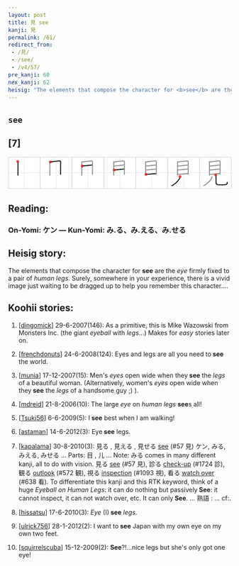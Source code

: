 ```yaml
---
layout: post
title: 見 see
kanji: 見
permalink: /61/
redirect_from:
 - /見/
 - /see/
 - /v4/57/
pre_kanji: 60
nex_kanji: 62
heisig: "The elements that compose the character for <b>see</b> are the <i>eye</i> firmly fixed to a pair of <i>human legs</i>. Surely, somewhere in your experience, there is a vivid image just waiting to be dragged up to help you remember this character...."
---
```


## `see`

## [7]

<div class="stroke"><img src="../images/E8A68B.png" /></div>

## Reading:

### On-Yomi: ケン &mdash; Kun-Yomi: み.る、み.える、み.せる

## Heisig story:

The elements that compose the character for <b>see</b> are the <i>eye</i> firmly fixed to a pair of <i>human legs</i>. Surely, somewhere in your experience, there is a vivid image just waiting to be dragged up to help you remember this character....

## Koohii stories:

1) [<a href="http://kanji.koohii.com/profile/dingomick">dingomick</a>] 29-6-2007(146): As a primitive, this is Mike Wazowski from Monsters Inc. (the giant <em>eyeball</em> with <em>legs</em>...) Makes for <em>easy</em> stories later on.

2) [<a href="http://kanji.koohii.com/profile/frenchdonuts">frenchdonuts</a>] 24-6-2008(124): Eyes and legs are all you need to<strong> see</strong> the world.

3) [<a href="http://kanji.koohii.com/profile/munia">munia</a>] 17-12-2007(15): Men&#039;s <em>eyes</em> open wide when they<strong> see</strong> the <em>legs</em> of a beautiful woman. (Alternatively, women&#039;s <em>eyes</em> open wide when they<strong> see</strong> the <em>legs</em> of a handsome guy ;) ).

4) [<a href="http://kanji.koohii.com/profile/mdreid">mdreid</a>] 21-8-2006(10): The large <em>eye</em> on <em>human legs</em> <strong>see</strong>s all!

5) [<a href="http://kanji.koohii.com/profile/Tsuki56">Tsuki56</a>] 6-6-2009(5): I<strong> see</strong> best when I am walking!

6) [<a href="http://kanji.koohii.com/profile/astaman">astaman</a>] 14-6-2012(3): Eye<strong> see</strong> legs.

7) [<a href="http://kanji.koohii.com/profile/kapalama">kapalama</a>] 30-8-2010(3): 見る , 見える , 見せる <a href="../v4/57">see</a> (#57 見) ケン, みる, みえる, みせる ... Parts: 目 , 儿 ... Note: みる comes in many different kanji, all to do with vision. 見る <a href="../v4/57">see</a> (#57 見), 診る <a href="../v4/1724">check-up</a> (#1724 診), 観る <a href="../v4/572">outlook</a> (#572 観), 視る <a href="../v4/1093">inspection</a> (#1093 視), 看る <a href="../v4/638">watch over</a> (#638 看). To differentiate this kanji and this RTK keyword, think of a huge <em>Eyeball on Human Legs</em>: it can do nothing but passively<strong> See</strong>: it cannot inspect, it can not watch over, etc. It can only<strong> See</strong>. ... 熟語 : ... cf:.

8) [<a href="http://kanji.koohii.com/profile/hissatsu">hissatsu</a>] 17-6-2010(3): <em>Eye</em> (I)<strong> see</strong> <em>legs</em>.

9) [<a href="http://kanji.koohii.com/profile/ulrick756">ulrick756</a>] 28-1-2012(2): I want to<strong> see</strong> Japan with my own eye on my own two feet.

10) [<a href="http://kanji.koohii.com/profile/squirrelscuba">squirrelscuba</a>] 15-12-2009(2): <strong>See</strong>?!...nice legs but she&#039;s only got one eye!
